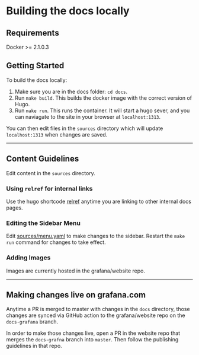 # Building the docs locally

## Requirements

Docker >= 2.1.0.3

## Getting Started

To build the docs locally:

1. Make sure you are in the docs folder: `cd docs`.
2. Run `make build`. This builds the docker image with the correct version of Hugo.
3. Run `make run`. This runs the container. It will start a hugo sever, and you can naviagate to the site in your browser at `localhost:1313`. 

You can then edit files in the `sources` directory which will update `localhost:1313` when changes are saved.

---

## Content Guidelines

Edit content in the `sources` directory.

### Using `relref` for internal links

Use the hugo shortcode [relref](https://gohugo.io/content-management/cross-references/#use-ref-and-relref) anytime you are linking to other internal docs pages.

### Editing the Sidebar Menu

Edit [sources/menu.yaml](sources/menu.yaml) to make changes to the sidebar. Restart the `make run` command for changes to take effect.

### Adding Images

Images are currently hosted in the grafana/website repo.

---

## Making changes live on grafana.com

Anytime a PR is merged to master with changes in the `docs` directory, those changes are synced via GitHub action to the grafana/website repo on the `docs-grafana` branch.

In order to make those changes live, open a PR in the website repo that merges the `docs-grafna` branch into `master`. Then follow the publishing guidelines in that repo.